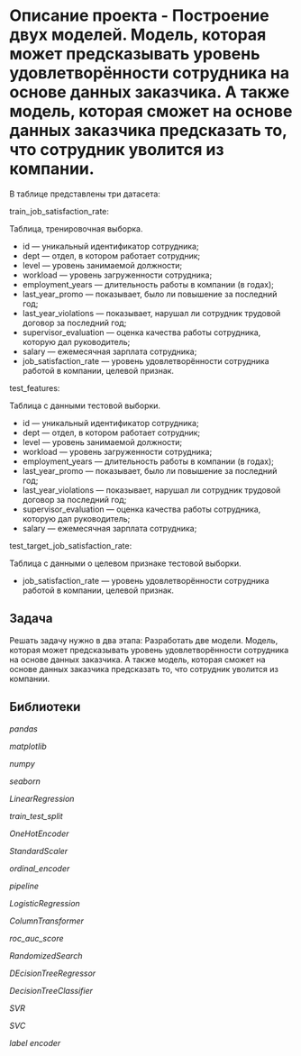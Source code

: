 # Описание проекта -  Построение двух моделей. Модель, которая может предсказывать уровень удовлетворённости сотрудника на основе данных заказчика. А также модель, которая сможет на основе данных заказчика предсказать то, что сотрудник уволится из компании.
В таблице представлены три датасета:

train_job_satisfaction_rate:

Таблица, тренировочная выборка.
- id — уникальный идентификатор сотрудника;
- dept — отдел, в котором работает сотрудник;
- level — уровень занимаемой должности;
- workload — уровень загруженности сотрудника;
- employment_years — длительность работы в компании (в годах);
- last_year_promo — показывает, было ли повышение за последний год;
- last_year_violations — показывает, нарушал ли сотрудник трудовой договор за последний год;
- supervisor_evaluation — оценка качества работы сотрудника, которую дал руководитель;
- salary — ежемесячная зарплата сотрудника;
- job_satisfaction_rate — уровень удовлетворённости сотрудника работой в компании, целевой признак.

test_features:

Таблица с данными тестовой выборки.
- id — уникальный идентификатор сотрудника;
- dept — отдел, в котором работает сотрудник;
- level — уровень занимаемой должности;
- workload — уровень загруженности сотрудника;
- employment_years — длительность работы в компании (в годах);
- last_year_promo — показывает, было ли повышение за последний год;
- last_year_violations — показывает, нарушал ли сотрудник трудовой договор за последний год;
- supervisor_evaluation — оценка качества работы сотрудника, которую дал руководитель;
- salary — ежемесячная зарплата сотрудника;

test_target_job_satisfaction_rate: 

Таблица с данными о целевом признаке тестовой выборки.
- job_satisfaction_rate — уровень удовлетворённости сотрудника работой в компании, целевой признак.

## Задача
Решать задачу нужно в два этапа:
Разработать две модели. Модель, которая может предсказывать уровень удовлетворённости сотрудника на основе данных заказчика. А также модель, которая сможет на основе данных заказчика предсказать то, что сотрудник уволится из компании.

## Библиотеки
*pandas*

*matplotlib*

*numpy*

*seaborn*

*LinearRegression*

*train_test_split*

*OneHotEncoder*

*StandardScaler*

*ordinal_encoder*

*pipeline*

*LogisticRegression*

*ColumnTransformer*

*roc_auc_score*

*RandomizedSearch*

*DEcisionTreeRegressor*

*DecisionTreeClassifier*

*SVR*

*SVC*

*label encoder*
